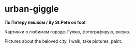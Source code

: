 # urban-giggle
**По Питеру пешком / By St.Pete on foot**

Картинки о любимом городе. Гуляю, фотографирую, рисую. 

Pictures about the beloved city. I walk, take pictures, paint.
